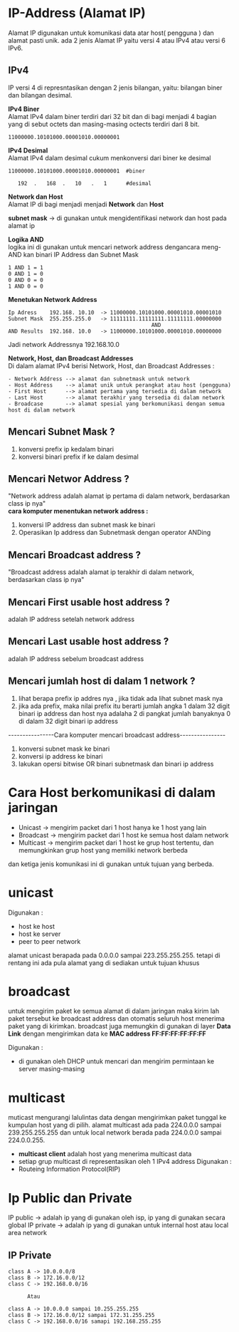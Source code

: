 # IP-Address (Alamat IP)
Alamat IP digunakan untuk komunikasi data atar host( pengguna ) dan alamat pasti unik.  ada 2 jenis Alamat IP yaitu versi 4 atau IPv4
atau versi 6 IPv6.

## IPv4
IP versi 4 di represntasikan dengan 2 jenis bilangan, yaitu: bilangan biner dan bilangan desimal. 

**IPv4 Biner**  
Alamat IPv4 dalam biner terdiri dari 32 bit dan di bagi menjadi 4 bagian yang di sebut octets dan masing-masing octects terdiri dari 8 bit.
```
11000000.10101000.00001010.00000001
```

**IPv4 Desimal**  
Alamat IPv4 dalam desimal cukum menkonversi dari biner ke desimal 
```
11000000.10101000.00001010.00000001  #biner

   192  .   168  .   10   .   1      #desimal
```

**Network dan Host**  
Alamat IP di bagi menjadi menjadi **Network** dan **Host**

**subnet mask** -> di gunakan untuk mengidentifikasi network dan host pada alamat ip

**Logika AND**  
logika ini di gunakan untuk mencari network address dengancara meng-AND kan binari IP Address dan Subnet Mask
```
1 AND 1 = 1
0 AND 1 = 0
0 AND 0 = 0
1 AND 0 = 0
```

**Menetukan Network Address**  
```
Ip Adress    192.168. 10.10  -> 11000000.10101000.00001010.00001010
Subnet Mask  255.255.255.0   -> 11111111.11111111.11111111.00000000
                                             AND       
AND Results  192.168. 10.0   -> 11000000.10101000.00001010.00000000

```
Jadi network Addressnya 192.168.10.0

**Network, Host, dan Broadcast Addresses**  
Di dalam alamat IPv4  berisi Network, Host, dan Broadcast Addresses :  
```
- Network Address --> alamat dan subnetmask untuk network
- Host Address    --> alamat unik untuk perangkat atau host (pengguna)
- First Host      --> alamat pertama yang tersedia di dalam network
- Last Host       --> alamat terakhir yang tersedia di dalam network
- Broadcase       --> alamat spesial yang berkomunikasi dengan semua host di dalam network
```

## Mencari Subnet Mask ?
1. konversi prefix ip kedalam binari
2. konversi binari prefix if ke dalam desimal

## Mencari Networ Address ?
"Network address adalah alamat ip pertama di dalam network, berdasarkan class ip nya"   
**cara komputer menentukan network address :**  
1. konversi IP address dan subnet mask ke binari
2. Operasikan Ip address dan Subnetmask dengan operator ANDing

## Mencari Broadcast address ?
"Broadcast address adalah alamat ip terakhir di dalam network, berdasarkan class ip nya"

## Mencari First usable host address ?
adalah IP address setelah network address

## Mencari Last usable host address ?
adalah IP address sebelum broadcast address

## Mencari jumlah host di dalam 1 network ?
1. lihat berapa prefix ip addres nya , jika tidak ada lihat subnet mask nya
2. jika ada prefix, maka nilai prefix itu berarti jumlah angka 1 dalam 32 digit binari ip address dan host nya adalaha 2 di pangkat jumlah banyaknya 0 di dalam 32 digit binari ip address

----------------Cara komputer mencari broadcast address----------------
1. konversi subnet mask ke binari
2. konversi ip address ke binari
3. lakukan opersi bitwise OR binari subnetmask dan binari ip address

# Cara Host berkomunikasi di dalam jaringan
- Unicast -> mengirim packet dari 1 host hanya ke 1 host yang lain
- Broadcast -> mengirim packet dari 1 host ke semua host dalam network
- Multicast -> mengirim packet dari 1 host ke grup host tertentu, dan memungkinkan grup host yang memiliki network berbeda

dan ketiga jenis komunikasi ini di gunakan untuk tujuan yang berbeda.

# unicast
Digunakan :
- host ke host
- host ke server
- peer to peer network

alamat unicast berapada pada 0.0.0.0 sampai 223.255.255.255.  tetapi di rentang ini ada pula alamat yang di sediakan untuk tujuan khusus 

# broadcast
untuk mengirim paket ke semua alamat di dalam jaringan maka kirim lah paket tersebut ke broadcast address dan otomatis seluruh host menerima paket yang di kirimkan.
broadcast juga memungkin di gunakan di layer **Data Link** dengan mengirimkan data ke **MAC address FF:FF:FF:FF:FF:FF**

Digunakan :
- di gunakan oleh DHCP untuk mencari dan mengirim permintaan ke server masing-masing

# multicast
muticast mengurangi lalulintas data dengan mengirimkan paket tunggal ke kumpulan host yang di pilih.
alamat multicast ada pada 224.0.0.0 sampai 239.255.255.255 dan untuk local network berada pada 224.0.0.0 sampai 224.0.0.255.

- **multicast client** adalah host yang menerima multicast data
- setiap grup multicast di representasikan oleh 1 IPv4 address
Digunakan :
- Routeing Information Protocol(RIP)

# Ip Public dan Private 
IP public -> adalah ip yang di gunakan oleh isp, ip yang di gunakan secara global
IP private -> adalah ip yang di gunakan untuk internal host atau local area network

## IP Private
```
class A -> 10.0.0.0/8 
class B -> 172.16.0.0/12
class C -> 192.168.0.0/16

      Atau 

class A -> 10.0.0.0 sampai 10.255.255.255
class B -> 172.16.0.0/12 sampai 172.31.255.255
class C -> 192.168.0.0/16 samapi 192.168.255.255

```